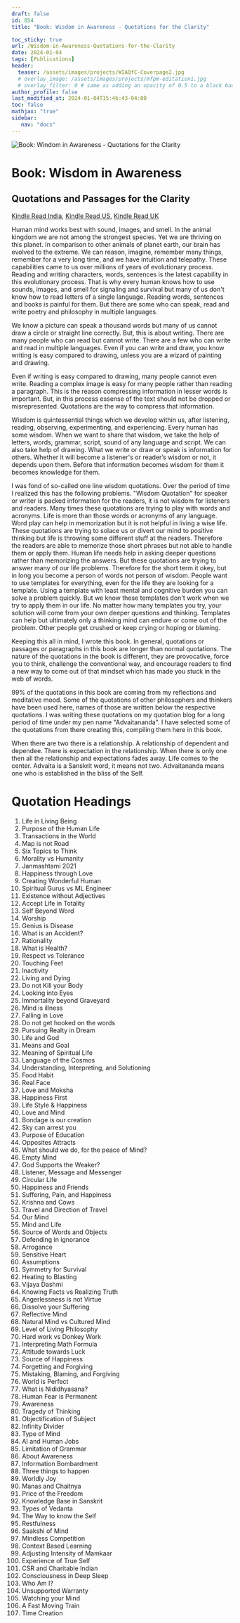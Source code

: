 ```yaml
---
draft: false
id: 854    
title: "Book: Wisdom in Awareness - Quotations for the Clarity"

toc_sticky: true
url: /Wisdom-in-Awareness-Quotations-for-the-Clarity
date: 2024-01-04
tags: [Publications]
header:
  teaser: /assets/images/projects/WIAQfC-Coverpage2.jpg
  # overlay_image: /assets/images/projects/mfpm-editation1.jpg
  # overlay_filter: 0 # same as adding an opacity of 0.5 to a black background
author_profile: false
last_modified_at: 2024-01-04T15:46:43-04:00
toc: false
mathjax: "true"
sidebar:
   nav: "docs"
---
```


![Book: Windom in Awareness - Quotations for the Clarity](/assets/images/projects/WIAQfC-Coverpage2.jpg)

# Book: Wisdom in Awareness
## Quotations and Passages for the Clarity

[Kindle Read India](https://www.amazon.in/dp/B0CRHX2D12),
[Kindle Read US](https://www.amazon.com/dp/B0CRHX2D12), 
[Kindle Read UK](https://www.amazon.co.uk/dp/B0CRHX2D12)   


Human mind works best with sound, images, and smell. In the animal kingdom we are not among the strongest species. Yet we are thriving on this planet. In comparison to other animals of planet earth, our brain has evolved to the extreme. We can reason, imagine, remember many things, remember for a very long time, and we have intuition and telepathy. These capabilities came to us over millions of years of evolutionary process. Reading and writing characters, words, sentences is the latest capability in this evolutionary process. That is why every human knows how to use sounds, images, and smell for signaling and survival but many of us don't know how to read letters of a single language. Reading words, sentences and books is painful for them. But there are some who can speak, read and write poetry and philosophy in multiple languages. 

We know a picture can speak a thousand words but many of us cannot draw a circle or straight line correctly. But, this is about writing. There are many people who can read but cannot write. There are a few who can write and read in multiple languages. Even if you can write and draw, you know writing is easy compared to drawing, unless you are a wizard of painting and drawing.

Even if writing is easy compared to drawing, many people cannot even write. Reading a complex image is easy for many people rather than reading a paragraph. This is the reason compressing information in lesser words is important. But, in this process essense of the text should not be dropped or misrepresented. Quotations are the way to compress that information.

Wisdom is quintessential things which we develop within us, after listening, reading, observing, experimenting, and experiencing. Every human has some wisdom. When we want to share that wisdom, we take the help of letters, words, grammar, script, sound of any language and script. We can also take help of drawing. What we write or draw or speak is information for others. Whether it will become a listener's or reader’s wisdom or not, it depends upon them. Before that information becomes wisdom for them it becomes knowledge for them.

I was fond of so-called one line wisdom quotations. Over the period of time I realized this has the following problems. 
"Wisdom Quotation" for speaker or writer is packed information for the readers, it is not wisdom for listeners and readers. 
Many times these quotations are trying to play with words and acronyms. Life is more than those words or acronyms of any language. Word play can help in memorization but it is not helpful in living a wise life.
These quotations are trying to solace us or divert our mind to positive thinking but life is throwing some different stuff at the readers. Therefore the readers are able to memorize those short phrases but not able to handle them or apply them. 
Human life needs help in asking deeper questions rather than memorizing the answers. But these quotations are trying to answer many of our life problems. Therefore for the short term it okey, but in long you become a person of words not person of wisdom.
People want to use templates for everything, even for the life they are looking for a template. Using a template with least mental and cognitive burden you can solve a problem quickly. But we know these templates don't work when we try to apply them in our life. No matter how many templates you try, your solution will come from your own deeper questions and thinking. Templates can help but ultimately only a thinking mind can endure or come out of the problem. Other people get crushed or keep crying or hoping or blaming.

Keeping this all in mind, I wrote this book. In general, quotations or passages or paragraphs in this book are longer than normal quotations. The nature of the quotations in the book is different, they are provocative, force you to think, challenge the conventional way, and encourage readers to find a new way to come out of that mindset which has made you stuck in the web of words. 

99% of the quotations in this book are coming from my reflections and meditative mood. Some of the quotations of other philosophers and thinkers have been used here, names of those are written below the respective quotations. I was writing these quotations on my quotation blog for a long period of time under my pen name "Advaitananda". I have selected some of the quotations from there creating this, compiling them here in this book.

When there are two there is a relationship. A relationship of dependent and dependee. There is expectation in the relationship. When there is only one then all the relationship and expectations fades away. Life comes to the center. Advaita is a Sanskrit word, it means not two. Advaitananda means one who is established in the bliss of the Self.



# Quotation Headings

1. Life in Living Being
1. Purpose of the Human Life
1. Transactions in the World
1. Map is not Road
1. Six Topics to Think
1. Morality vs Humanity
1. Janmashtami 2021
1. Happiness through Love
1. Creating Wonderful Human
1. Spiritual Gurus vs ML Engineer
1. Existence without Adjectives
1. Accept Life in Totality
1. Self Beyond Word
1. Worship
1. Genius is Disease
1. What is an Accident?
1. Rationality
1. What is Health?
1. Respect vs Tolerance
1. Touching Feet
1. Inactivity
1. Living and Dying
1. Do not Kill your Body
1. Looking into Eyes
1. Immortality beyond Graveyard
1. Mind is illness
1. Falling in Love
1. Do not get hooked on the words
1. Pursuing Realty in Dream
1. Life and God
1. Means and Goal
1. Meaning of Spiritual Life
1. Language of the Cosmos
1. Understanding, Interpreting, and Solutioning
1. Food Habit
1. Real Face
1. Love and Moksha
1. Happiness First
1. Life Style & Happiness
1. Love and Mind
1. Bondage is our creation
1. Sky can arrest you
1. Purpose of Education
1. Opposites Attracts
1. What should we do, for the peace of Mind?
1. Empty Mind
1. God Supports the Weaker?
1. Listener, Message and Messenger
1. Circular Life
1. Happiness and Friends
1. Suffering, Pain, and Happiness
1. Krishna and Cows
1. Travel and Direction of Travel
1. Our Mind
1. Mind and Life
1. Source of Words and Objects
1. Defending in ignorance
1. Arrogance
1. Sensitive Heart
1. Assumptions
1. Symmetry for Survival
1. Heating to Blasting
1. Vijaya Dashmi
1. Knowing Facts vs Realizing Truth
1. Angerlessness is not Virtue
1. Dissolve your Suffering
1. Reflective Mind
1. Natural Mind vs Cultured Mind
1. Level of Living Philosophy
1. Hard work vs Donkey Work
1. Interpreting Math Formula
1. Attitude towards Luck
1. Source of Happiness
1. Forgetting and Forgiving
1. Mistaking, Blaming, and Forgiving
1. World is Perfect
1. What is Nididhyasana?
1. Human Fear is Permanent
1. Awareness
1. Tragedy of Thinking
1. Objectification of Subject
1. Infinity Divider
1. Type of Mind
1. AI and Human Jobs
1. Limitation of Grammar
1. About Awareness
1. Information Bombardment
1. Three things to happen
1. Worldly Joy
1. Manas and Chaitnya
1. Price of the Freedom
1. Knowledge Base in Sanskrit
1. Types of Vedanta
1. The Way to know the Self
1. Restfulness
1. Saakshi of Mind
1. Mindless Competition
1. Context Based Learning
1. Adjusting Intensity of Mamkaar
1. Experience of True Self
1. CSR and Charitable Indian
1. Consciousness in Deep Sleep
1. Who Am I?
1. Unsupported Warranty
1. Watching your Mind
1. A Fast Moving Train
1. Time Creation
